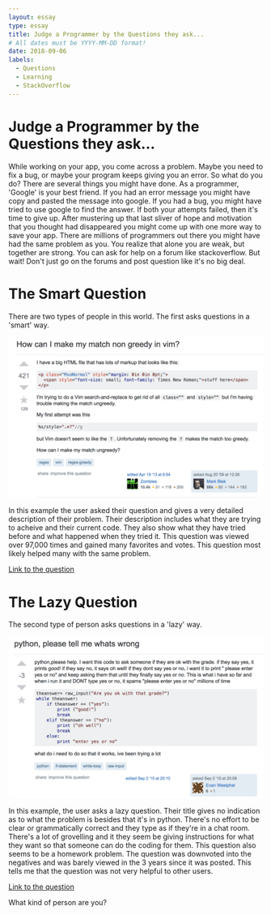 ```yaml
---
layout: essay
type: essay
title: Judge a Programmer by the Questions they ask...
# All dates must be YYYY-MM-DD format!
date: 2018-09-06
labels:
  - Questions
  - Learning
  - StackOverflow
---
```

# Judge a Programmer by the Questions they ask...
While working on your app, you come across a problem.  Maybe you need to fix a bug, or maybe your program keeps giving you an error.  So what do you do?  There are several things you might have done.  As a programmer, 'Google' is your best friend.  If you had an error message you might have copy and pasted the message into google.  If you had a bug, you might have tried to use google to find the answer.  If both your attempts failed, then it's time to give up.  After mustering up that last sliver of hope and motivation that you thought had disappeared you might come up with one more way to save your app. There are millions of programmers out there you might have had the same problem as you.  You realize that alone you are weak, but together are strong.  You can ask for help on a forum like stackoverflow.  But wait!  Don't just go on the forums and post question like it's no big deal.  

# The Smart Question
There are two types of people in this world.  The first asks questions in a 'smart' way.

<div class="ui image">
  <img class="ui image" src="../images/smartq.png">
</div>

In this example the user asked their question and gives a very detailed description of their problem.  Their description includes what they are trying to acheive and their current code.  They also show what they have tried before and what happened when they tried it.  This question was viewed over 97,000 times and gained many favorites and votes.  This question most likely helped many with the same problem. 

<a href='https://stackoverflow.com/questions/1305853/how-can-i-make-my-match-non-greedy-in-vim'>Link to the question</a>

# The Lazy Question
The second type of person asks questions in a 'lazy' way.  

<div class="ui image">
  <img class="ui image" src="../images/lazyq.png">
</div>

In this example, the user asks a lazy question.  Their title gives no indication as to what the problem is besides that it's in python.  There's no effort to be clear or grammatically correct and they type as if they're in a chat room.  There's a lot of grovelling and it they seem be giving instructions for what they want so that someone can do the coding for them.  This question also seems to be a homework problem.  The question was downvoted into the negatives and was barely viewed in the 3 years since it was posted.  This tells me that the question was not very helpful to other users.  

<a href='https://stackoverflow.com/questions/32362197/python-please-tell-me-whats-wrong'>Link to the question</a>

What kind of person are you?
